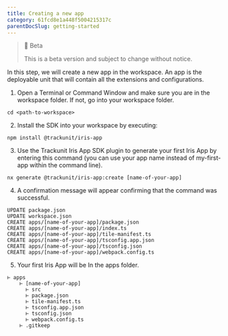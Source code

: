 ```yaml
---
title: Creating a new app
category: 61fcd8e1a448f5004215317c
parentDocSlug: getting-started
---
```


> 🚧 Beta
> 
> This is a beta version and subject to change without notice.

In this step, we will create a new app in the workspace. An app is the deployable unit that will contain all the extensions and configurations.

1. Open a Terminal or Command Window and make sure you are in the workspace folder. If not, go into your workspace folder.

```
cd <path-to-workspace>
```



2. Install the SDK into your workspace by executing:

```
npm install @trackunit/iris-app
```



3. Use the Trackunit Iris App SDK plugin to generate your first Iris App by entering this command (you can use your app name instead of my-first-app within the command line).

```
nx generate @trackunit/iris-app:create [name-of-your-app]
```



4. A confirmation message will appear confirming that the command was successful.  

```
UPDATE package.json
UPDATE workspace.json
CREATE apps/[name-of-your-app]/package.json
CREATE apps/[name-of-your-app]/index.ts
CREATE apps/[name-of-your-app]/tile-manifest.ts
CREATE apps/[name-of-your-app]/tsconfig.app.json
CREATE apps/[name-of-your-app]/tsconfig.json
CREATE apps/[name-of-your-app]/webpack.config.ts
```



5. Your first Iris App will be In the apps folder. 

```
⊢ apps
	⊢ [name-of-your-app]
      ⊢ src
      ⊢ package.json
      ⊢ tile-manifest.ts
      ⊢ tsconfig.app.json
      ⊢ tsconfig.json
      ⊢ webpack.config.ts
   	⊢ .gitkeep
```
